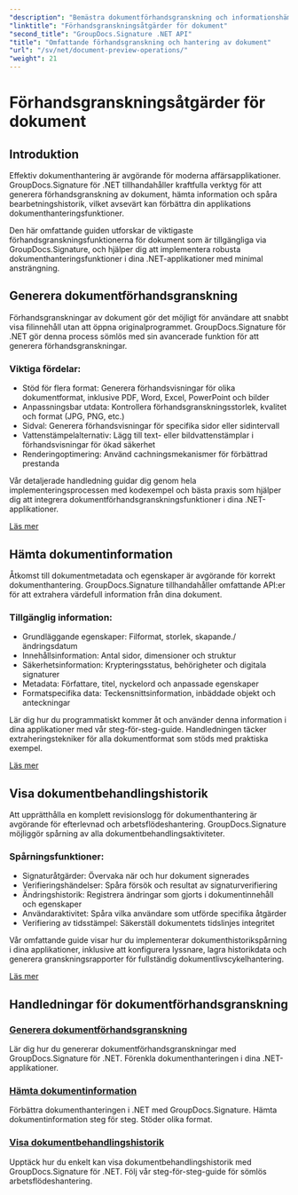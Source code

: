 ```yaml
---
"description": "Bemästra dokumentförhandsgranskning och informationshämtning med GroupDocs.Signature för .NET. Lär dig att generera förhandsgranskningar, extrahera metadata och spåra dokumenthistorik i dina applikationer."
"linktitle": "Förhandsgranskningsåtgärder för dokument"
"second_title": "GroupDocs.Signature .NET API"
"title": "Omfattande förhandsgranskning och hantering av dokument"
"url": "/sv/net/document-preview-operations/"
"weight": 21
---
```


# Förhandsgranskningsåtgärder för dokument

## Introduktion

Effektiv dokumenthantering är avgörande för moderna affärsapplikationer. GroupDocs.Signature för .NET tillhandahåller kraftfulla verktyg för att generera förhandsgranskning av dokument, hämta information och spåra bearbetningshistorik, vilket avsevärt kan förbättra din applikations dokumenthanteringsfunktioner.

Den här omfattande guiden utforskar de viktigaste förhandsgranskningsfunktionerna för dokument som är tillgängliga via GroupDocs.Signature, och hjälper dig att implementera robusta dokumenthanteringsfunktioner i dina .NET-applikationer med minimal ansträngning.

## Generera dokumentförhandsgranskning

Förhandsgranskningar av dokument gör det möjligt för användare att snabbt visa filinnehåll utan att öppna originalprogrammet. GroupDocs.Signature för .NET gör denna process sömlös med sin avancerade funktion för att generera förhandsgranskningar.

### Viktiga fördelar:
- Stöd för flera format: Generera förhandsvisningar för olika dokumentformat, inklusive PDF, Word, Excel, PowerPoint och bilder
- Anpassningsbar utdata: Kontrollera förhandsgranskningsstorlek, kvalitet och format (JPG, PNG, etc.)
- Sidval: Generera förhandsvisningar för specifika sidor eller sidintervall
- Vattenstämpelalternativ: Lägg till text- eller bildvattenstämplar i förhandsvisningar för ökad säkerhet
- Renderingoptimering: Använd cachningsmekanismer för förbättrad prestanda

Vår detaljerade handledning guidar dig genom hela implementeringsprocessen med kodexempel och bästa praxis som hjälper dig att integrera dokumentförhandsgranskningsfunktioner i dina .NET-applikationer.

[Läs mer](./generate-document-preview/)

## Hämta dokumentinformation

Åtkomst till dokumentmetadata och egenskaper är avgörande för korrekt dokumenthantering. GroupDocs.Signature tillhandahåller omfattande API:er för att extrahera värdefull information från dina dokument.

### Tillgänglig information:
- Grundläggande egenskaper: Filformat, storlek, skapande./ändringsdatum
- Innehållsinformation: Antal sidor, dimensioner och struktur
- Säkerhetsinformation: Krypteringsstatus, behörigheter och digitala signaturer
- Metadata: Författare, titel, nyckelord och anpassade egenskaper
- Formatspecifika data: Teckensnittsinformation, inbäddade objekt och anteckningar

Lär dig hur du programmatiskt kommer åt och använder denna information i dina applikationer med vår steg-för-steg-guide. Handledningen täcker extraheringstekniker för alla dokumentformat som stöds med praktiska exempel.

[Läs mer](./retrieve-document-information/)

## Visa dokumentbehandlingshistorik

Att upprätthålla en komplett revisionslogg för dokumenthantering är avgörande för efterlevnad och arbetsflödeshantering. GroupDocs.Signature möjliggör spårning av alla dokumentbehandlingsaktiviteter.

### Spårningsfunktioner:
- Signaturåtgärder: Övervaka när och hur dokument signerades
- Verifieringshändelser: Spåra försök och resultat av signaturverifiering
- Ändringshistorik: Registrera ändringar som gjorts i dokumentinnehåll och egenskaper
- Användaraktivitet: Spåra vilka användare som utförde specifika åtgärder
- Verifiering av tidsstämpel: Säkerställ dokumentets tidslinjes integritet

Vår omfattande guide visar hur du implementerar dokumenthistorikspårning i dina applikationer, inklusive att konfigurera lyssnare, lagra historikdata och generera granskningsrapporter för fullständig dokumentlivscykelhantering.

[Läs mer](./view-document-processing-history/)

## Handledningar för dokumentförhandsgranskning

### [Generera dokumentförhandsgranskning](./generate-document-preview/)
Lär dig hur du genererar dokumentförhandsgranskningar med GroupDocs.Signature för .NET. Förenkla dokumenthanteringen i dina .NET-applikationer.

### [Hämta dokumentinformation](./retrieve-document-information/)
Förbättra dokumenthanteringen i .NET med GroupDocs.Signature. Hämta dokumentinformation steg för steg. Stöder olika format.

### [Visa dokumentbehandlingshistorik](./view-document-processing-history/)
Upptäck hur du enkelt kan visa dokumentbehandlingshistorik med GroupDocs.Signature för .NET. Följ vår steg-för-steg-guide för sömlös arbetsflödeshantering.